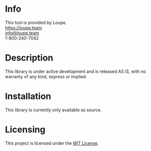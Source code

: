 # Info
This tool is provided by Loupe.  
https://loupe.team  
info@loupe.team  
1-800-240-7042

# Description

This library is under active development and is released AS IS, with no warranty of any kind, express or implied.

# Installation

This library is currently only available as source.

# Licensing
This project is licensed under the [MIT License](LICENSE).